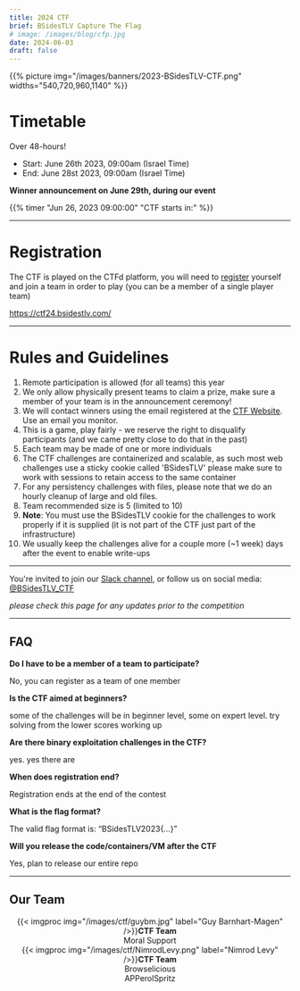 ```yaml
---
title: 2024 CTF
brief: BSidesTLV Capture The Flag
# image: /images/blog/cfp.jpg
date: 2024-06-03
draft: false
---
```


{{% picture img="/images/banners/2023-BSidesTLV-CTF.png" widths="540,720,960,1140" %}}


<!-- # Sponsored by: Correlium
![](/images/ctf/2023_correlium.png) -->

#  Timetable

Over 48-hours!

* Start: June 26th 2023, 09:00am (Israel Time)
* End:   June 28st 2023, 09:00am (Israel Time)

**Winner announcement on June 29th, during our event**

{{% timer "Jun 26, 2023 09:00:00" "CTF starts in:" %}}

---

# Registration

The CTF is played on the CTFd platform, you will need to [register](https://ctf24.bsidestlv.com) yourself and join a team in order to play (you can be a member of a single player team)

https://ctf24.bsidestlv.com/

<!-- ## Hall of Fame

<div class="row around-xs avatars" style="text-align:center">
    <div>{{< imgproc img="/images/ctf/avatar_group.jpeg" label="1st Place" />}}<b>idek</b></div>
</div>
<div class="row around-xs avatars" style="text-align:center">
    <div>{{< imgproc img="/images/ctf/avatar_group.png" label="2nd Place" />}}<b>BobbyTables</b></div>
    <div>{{< imgproc img="/images/ctf/avatar_group.png" label="3rd Place" />}}<b>TheHotDogSellers</b></div>
</div>

---

## Resources and WriteUps

- [BSidesTLV 2022 CTF — “Roll The Impossible” Writeup](https://medium.com/@__omertal__/bsidestlv-2022-ctf-roll-the-impossible-writeup-e5d5a2583909)
- [BSidesTLV 2022 CTF - "Medium Expectations"](https://www.thesecuritywind.com/post/bsidestlv-2022-ctf-medium-expectations)
- [BSidesTLV 2022 CTF – SEV](https://sekai.team/blog/bsidestlv-2022/sev/)
- [BSidesTLV 2022 CTF – Intergalactic Communicator](https://sekai.team/blog/bsidestlv-2022/intergalactic_communicator/)
- [BSidesTLV 2022 CTF – Code is Law](https://sekai.team/blog/bsidestlv-2022/code_is_law/)
- [Code is Law 1: Solidity CTF Challenge Writeup](https://medium.com/@patternrecognizer/solidity-ctf-writeup-code-is-law-1-465428bf4bd5)

## Statistics

* 26 Challenges
* 7 Categories
* 1158 Registered users
    * From 7963 IP addresses
* 681 Registered teams
* 678 Solved challenges
* 190 Teams solved at least 1 challenge

[Winner announcements presentation](/static.bsidestlv.com/BSidesTLV2022.pdf)
---
 -->
---
# Rules and Guidelines

1. Remote participation is allowed (for all teams) this year
1. We only allow physically present teams to claim a prize, make sure a member of your team is in the announcement ceremony!
1. We will contact winners using the email registered at the [CTF Website](https://ctf23.bsidestlv.com). Use an email you monitor.
1. This is a game, play fairly - we reserve the right to disqualify participants (and we came pretty close to do that in the past)
1. Each team may be made of one or more individuals
1. The CTF challenges are containerized and scalable, as such most web challenges use a sticky cookie called 'BSidesTLV' please make sure to work with sessions to retain access to the same container
1. For any persistency challenges with files, please note that we do an hourly cleanup of large and old files.
1. Team recommended size is 5 (limited to 10)
1. **Note**: You must use the BSidesTLV cookie for the challenges to work properly if it is supplied (it is not part of the CTF just part of the infrastructure)
1. We usually keep the challenges alive for a couple more (~1 week) days after the event to enable write-ups

---

You're invited to join our [Slack channel](https://slack.bsidestlv.com), or follow us on social media: [@BSidesTLV_CTF](https://twitter.com/BSidesTLV_CTF)

*please check this page for any updates prior to the competition*

---

## FAQ

**Do I have to be a member of a team to participate?**

No, you can register as a team of one member

**Is the CTF aimed at beginners?**

some of the challenges will be in beginner level, some on expert level. try solving from the lower scores working up 

**Are there binary exploitation challenges in the CTF?**

yes. yes there are

**When does registration end?**

Registration ends at the end of the contest

**What is the flag format?**

The valid flag format is: “BSidesTLV2023{…}”

**Will you release the code/containers/VM after the CTF**

Yes, plan to release our entire repo

---

## Our Team

<div class="row around-xs avatars shuffle" style="text-align:center">
    <!-- <div>{{< imgproc img="/images/ctf/TomerZait.png" label="Tomer Zait" />}}<b>CTF Lead</b><br>Browselicious<br>APPerolSpritz<br>FangLight</div> -->
    <!-- <div>{{< imgproc img="/images/ctf/arie.jpg" label="Arie Haenel" />}}Tsebrakhn</div> -->
    <!-- <div>{{< imgproc img="/images/ctf/moti.jpg" label="Moti Markovitz" />}}CTF</div> -->
    <!-- <div>{{< imgproc img="/images/ctf/DavidHaiGootvilig.jpg" label="David Hai Gootvilig" />}}compare_me<br>lost-basis</div> -->
    <!-- <div>{{< imgproc img="/images/ctf/aviyae.jpg" label="Aviya Erenfeld" />}}Outside The Asylum<br>Lonely At The Top</div> -->
    <!-- <div>{{< imgproc img="/images/ctf/aviv.jpg" label="Aviv Yahav" />}}n0tes-revenge<br>Zen(d) Master</div> -->
    <div>{{< imgproc img="/images/ctf/guybm.jpg" label="Guy Barnhart-Magen" />}}<b>CTF Team</b><br/>Moral Support</div>
    <div>{{< imgproc img="/images/ctf/NimrodLevy.png" label="Nimrod Levy" />}}<b>CTF Team</b><br>Browselicious<br>APPerolSpritz</div>
    <!-- <div>{{< imgproc img="/images/ctf/avatar_male.jpg" label="Amit Huri" />}}Out-of-Character</div> -->
    <!-- <div>{{< imgproc img="/images/ctf/avatar_male.jpg" label="Israel Erlich" />}}UAF S.H.I.E.L.D</div> -->
    <!-- <div>{{< imgproc img="/images/ctf/yaacov.png" label="Yaakov Cohen" />}}Opa Opa Opa Opa Hei<br>UAF S.H.I.E.L.D<br>Leakage Brothers... Leakage</div> -->
    <!-- <div>{{< imgproc img="/images/ctf/tomer.png" label="Tomer Laor" />}}Leakage Brothers... Leakage</div> -->
    <!-- <div>{{< imgproc img="/images/ctf/avatar_male.jpg" label="Tiko" />}}Acid</div> -->
    <!-- <div>{{< imgproc img="/images/ctf/avatar_male.jpg" label="Osher Bello" />}}CD-KEY</div> -->
    <!-- <div>{{< imgproc img="/images/ctf/mattar.jpg" label="Matter Bernhard" />}}Strange Traffic<br>The dog ate my QR!</div> -->
    <!-- <div>{{< imgproc img="/images/ctf/avatar_male.jpg" label="Gal Goldshtein" />}}Take Me to Prom</div> -->
    <!-- <div>{{< imgproc img="/images/ctf/avatar_male.jpg" label="Daniel Abeles" />}}Take Me to Prom</div> -->
    <!-- <div>{{< imgproc img="/images/ctf/avatar_male.jpg" label="Ben Salem" />}}Back To The Future</div> -->
    <!-- <div>{{< imgproc img="/images/ctf/avatar_male.jpg" label="Aviv Cohen" />}}Opa Opa Opa Opa Hei</div> -->
    <!-- <div>{{< imgproc img="/images/ctf/avatar_male.jpg" label="David Yona" />}}Opa Opa Opa Opa Hei</div> -->
    <!-- <div>{{< imgproc img="/images/ctf/arthur.jpg" label="Artur Avetisyan" />}}Gamma Authentication</div> -->
    <!-- <div>{{< imgproc img="/images/ctf/avatar_male.jpg" label="Aviv Avraham Levy" />}}Breaking The Vault: Uncover the Secrets</div> -->
    <!-- <div>{{< imgproc img="/images/ctf/SharonBrizinov.png" label="Sharon Brizinov" />}}passino</div> -->
    <!-- <div>{{< imgproc img="/images/ctf/israel.jpg" label="Israel Rubin" />}}KeyHunter</div> -->
</div>

